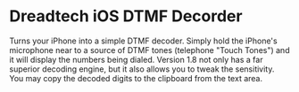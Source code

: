 # Dreadtech iOS DTMF Decorder

Turns your iPhone into a simple DTMF decoder. Simply hold the iPhone's microphone near to a source of DTMF tones (telephone "Touch Tones") and it will display the numbers being dialed. Version 1.8 not only has a far superior decoding engine, but it also allows you to tweak the sensitivity. You may copy the decoded digits to the clipboard from the text area.
